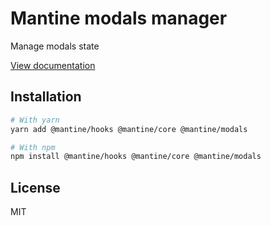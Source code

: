 # Mantine modals manager

Manage modals state

[View documentation](https://mantine.dev/)

## Installation

```bash
# With yarn
yarn add @mantine/hooks @mantine/core @mantine/modals

# With npm
npm install @mantine/hooks @mantine/core @mantine/modals
```

## License

MIT

